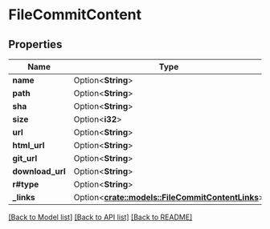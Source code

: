 # FileCommitContent

## Properties

Name | Type | Description | Notes
------------ | ------------- | ------------- | -------------
**name** | Option<**String**> |  | [optional]
**path** | Option<**String**> |  | [optional]
**sha** | Option<**String**> |  | [optional]
**size** | Option<**i32**> |  | [optional]
**url** | Option<**String**> |  | [optional]
**html_url** | Option<**String**> |  | [optional]
**git_url** | Option<**String**> |  | [optional]
**download_url** | Option<**String**> |  | [optional]
**r#type** | Option<**String**> |  | [optional]
**_links** | Option<[**crate::models::FileCommitContentLinks**](file_commit_content__links.md)> |  | [optional]

[[Back to Model list]](../README.md#documentation-for-models) [[Back to API list]](../README.md#documentation-for-api-endpoints) [[Back to README]](../README.md)


